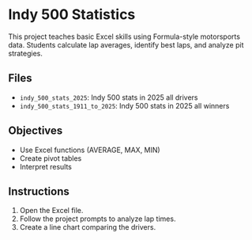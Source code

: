 # Indy 500 Statistics

This project teaches basic Excel skills using Formula-style motorsports data. Students calculate lap averages, identify best laps, and analyze pit strategies.

## Files
- `indy_500_stats_2025`: Indy 500 stats in 2025 all drivers
- `indy_500_stats_1911_to_2025`: Indy 500 stats in 2025 all winners

## Objectives
- Use Excel functions (AVERAGE, MAX, MIN)
- Create pivot tables
- Interpret results

## Instructions
1. Open the Excel file.
2. Follow the project prompts to analyze lap times.
3. Create a line chart comparing the drivers.

